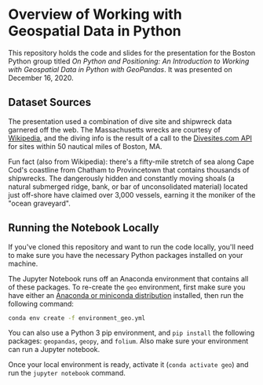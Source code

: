# Overview of Working with Geospatial Data in Python

This repository holds the code and slides for the presentation for the Boston Python group titled *On Python and Positioning: An Introduction to Working with Geospatial Data in Python with GeoPandas*. It was presented on December 16, 2020.

## Dataset Sources

The presentation used a combination of dive site and shipwreck data garnered off the web. The Massachusetts wrecks are courtesy of [Wikipedia](https://en.wikipedia.org/wiki/List_of_shipwrecks_of_Massachusetts), and the diving info is the result of a call to the [Divesites.com API](http://api.divesites.com/docs/) for sites within 50 nautical miles of Boston, MA.

Fun fact (also from Wikipedia): there's a fifty-mile stretch of sea along Cape Cod's coastline from Chatham to Provincetown that contains thousands of shipwrecks. The dangerously hidden and constantly moving shoals (a natural submerged ridge, bank, or bar of unconsolidated material) located just off-shore have claimed over 3,000 vessels, earning it the moniker of the "ocean graveyard".



## Running the Notebook Locally

If you've cloned this repository and want to run the code locally, you'll need to make sure you have the necessary Python packages installed on your machine.

The Jupyter Notebook runs off an Anaconda environment that contains all of these packages. To re-create the `geo` environment, first make sure you have either an [Anaconda or miniconda distribution](https://www.anaconda.com/) installed, then run the following command:

```bash
conda env create -f environment_geo.yml
```

You can also use a Python 3 pip environment, and `pip install` the following packages: `geopandas`, `geopy`, and `folium`. Also make sure your environment can run a Jupyter notebook.

Once your local environment is ready, activate it (`conda activate geo`) and run the `jupyter notebook` command.


<!--
https://www.w3.org/2015/spatial/wiki/Coordinate_Reference_Systems
WGS84, a CRS for latitude-longitude coordinates, is very popular on the web. This has lead to the idea that this CRS can be considered a default CRS. In fact, many specifications have done so (basic geo, GeoJSON, geosparql).

www.thetruesize.com for interactive map showing Mercator projection distortions - as you drag a country around it adjusts to it's accurate relative size.

Gist with KML reading and dropping Z dimension info:
https://gist.github.com/mazzma12/0a32ce693bb42b742252caabb98519db

13 Top open source GIS software: https://gisgeography.com/free-gis-software/

More than you ever wanted to know about GeoJSON:
https://macwright.com/2015/03/23/geojson-second-bite.html

-->
